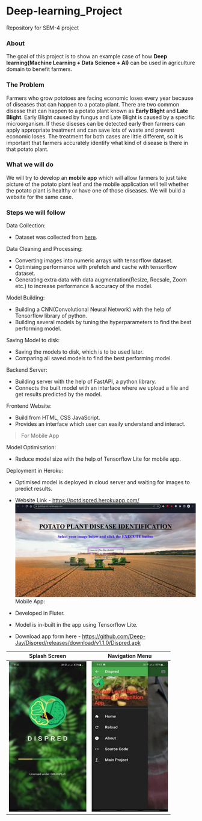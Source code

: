 # Deep-learning_Project

Repository for SEM-4 project

### **About**

The goal of this project is to show an example case of how **Deep learning(Machine Learning + Data Science + AI)** can be used in agriculture domain to benefit farmers.

### **The Problem**

Farmers who grow pototoes are facing economic loses every year because of diseases that can happen to a potato plant. There are two common disesse that can happen to a potato plant known as **Early Blight** and **Late Blight**. Early Blight caused by fungus and Late Blight is caused by a specific microorganism. If these diseses can be detected early then farmers can apply appropriate treatment and can save lots of waste and prevent economic loses. The treatment for both cases are little different, so it is important that farmers accurately identify what kind of disease is there in that potato plant.

### **What we will do**

We will try to develop an **mobile app** which will allow farmers to just take picture of the potato plant leaf and the mobile application will tell whether the potato plant is healthy or have one of those diseases. We will build a website for the same case.

### **Steps we will follow**

Data Collection:

* Dataset was collected from [here](https://www.kaggle.com/arjuntejaswi/plant-village).

Data Cleaning and Processing:

* Converting images into numeric arrays with tensorflow dataset.
* Optimising performance with prefetch and cache with tensorflow dataset.
* Generating extra data with data augmentation(Resize, Recsale, Zoom etc.) to increase performance & accuracy of the model.

Model Building:

* Building a CNN(Convolutional Neural Network) with the help of Tensorflow library of python.
* Building several models by tuning the hyperparameters to find the best performing model.

Saving Model to disk:

* Saving the models to disk, which is to be used later.
* Comparing all saved models to find the best performing model.

Backend Server:

* Building server with the help of FastAPI, a python library.
* Connects the built model with an interface where we upload a file and get results predicted by the model.

Frontend Website:

* Build from HTML, CSS JavaScript.
* Provides an interface which user can easily understand and interact.

> For Mobile App

Model Optimisation:

* Reduce model size with the help of Tensorflow Lite for mobile app.

Deployment in Heroku:

* Optimised model is deployed in cloud server and waiting for images to predict results.
* Website Link - https://potdispred.herokuapp.com/
![alt text](https://github.com/Deep-Jay/Deep-learning_Project/blob/main/api/static/websiteFront.jpg?raw=true)
Mobile App:

* Developed in Fluter.
* Model is in-built in the app using Tensorflow Lite.
* Download app form here - https://github.com/Deep-Jay/Dispred/releases/download/v1.1.0/Dispred.apk

Splash Screen | Navigation Menu
:----------------------------------------:|:---------------------------------------------:
![alt text 1](https://github.com/Deep-Jay/Deep-learning_Project/blob/main/api/static/appSplash.jpg?raw=true) | ![alt text 2](https://github.com/Deep-Jay/Deep-learning_Project/blob/main/api/static/appSplash1.jpg?raw=true)
